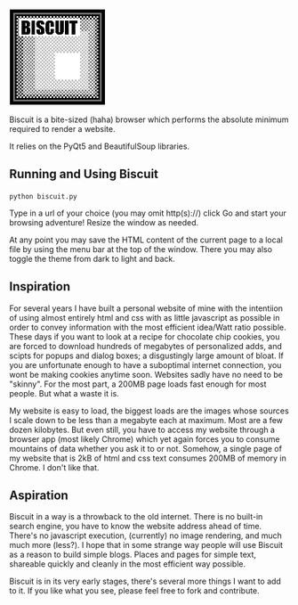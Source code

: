 ![biscuit logo](biscuit.png "BISCUIT")

Biscuit is a bite-sized (haha) browser which performs the absolute minimum required to render a website.

It relies on the PyQt5 and BeautifulSoup libraries.

## Running and Using Biscuit

`python biscuit.py`

Type in a url of your choice (you may omit http(s)://) click Go and start your browsing adventure! Resize the window as needed.

At any point you may save the HTML content of the current page to a local file by using the menu bar at the top of the window. There you may also toggle the theme from dark to light and back.

## Inspiration

For several years I have built a personal website of mine with the intentiion of using almost entirely html and css with as little javascript as possible in order to convey information with the most efficient idea/Watt ratio possible. These days if you want to look at a recipe for chocolate chip cookies, you are forced to download hundreds of megabytes of personalized adds, and scipts for popups and dialog boxes; a disgustingly large amount of bloat. If you are unfortunate enough to have a suboptimal internet connection, you wont be making cookies anytime soon. Websites sadly have no need to be "skinny". For the most part, a 200MB page loads fast enough for most people. But what a waste it is.

My website is easy to load, the biggest loads are the images whose sources I scale down to be less than a megabyte each at maximum. Most are a few dozen kilobytes. But even still, you have to access my website through a browser app (most likely Chrome) which yet again forces you to consume mountains of data whether you ask it to or not. Somehow, a single page of my website that is 2kB of html and css text consumes 200MB of memory in Chrome. I don't like that.

## Aspiration

Biscuit in a way is a throwback to the old internet. There is no built-in search engine, you have to know the website address ahead of time. There's no javascript execution, (currently) no image rendering, and much much more (less?). I hope that in some strange way people will use Biscuit as a reason to build simple blogs. Places and pages for simple text, shareable quickly and cleanly in the most efficient way possible.

Biscuit is in its very early stages, there's several more things I want to add to it. If you like what you see, please feel free to fork and contribute.